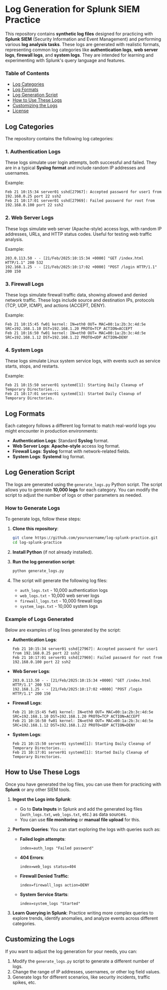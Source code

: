 # Log Generation for Splunk SIEM Practice

This repository contains **synthetic log files** designed for practicing with **Splunk SIEM** (Security Information and Event Management) and performing various **log analysis tasks**. These logs are generated with realistic formats, representing common log categories like **authentication logs**, **web server logs**, **firewall logs**, and **system logs**. They are intended for learning and experimenting with Splunk's query language and features.

### Table of Contents
- [Log Categories](#log-categories)
- [Log Formats](#log-formats)
- [Log Generation Script](#log-generation-script)
- [How to Use These Logs](#how-to-use-these-logs)
- [Customizing the Logs](#customizing-the-logs)
- [License](#license)

## Log Categories

The repository contains the following log categories:

### 1. Authentication Logs
These logs simulate user login attempts, both successful and failed. They are in a typical **Syslog format** and include random IP addresses and usernames.

Example:
```
Feb 21 10:15:34 server01 sshd[27967]: Accepted password for user1 from 192.168.0.25 port 22 ssh2
Feb 21 10:17:01 server01 sshd[27969]: Failed password for root from 192.168.0.100 port 22 ssh2
```

### 2. Web Server Logs
These logs simulate web server (Apache-style) access logs, with random IP addresses, URLs, and HTTP status codes. Useful for testing web traffic analysis.

Example:
```
203.0.113.50 - - [21/Feb/2025:10:15:34 +0000] "GET /index.html HTTP/1.1" 200 532
192.168.1.25 - - [21/Feb/2025:10:17:02 +0000] "POST /login HTTP/1.1" 200 150
```

### 3. Firewall Logs
These logs simulate firewall traffic data, showing allowed and denied network traffic. These logs include source and destination IPs, protocols (TCP, UDP, ICMP), and actions (ACCEPT, DENY).

Example:
```
Feb 21 10:15:45 fw01 kernel: IN=eth0 OUT= MAC=00:1a:2b:3c:4d:5e SRC=192.168.1.10 DST=192.168.1.20 PROTO=TCP ACTION=ACCEPT
Feb 21 10:16:50 fw01 kernel: IN=eth0 OUT= MAC=00:1a:2b:3c:4d:5e SRC=192.168.1.12 DST=192.168.1.22 PROTO=UDP ACTION=DENY
```

### 4. System Logs
These logs simulate Linux system service logs, with events such as service starts, stops, and restarts.

Example:
```
Feb 21 10:15:50 server01 systemd[1]: Starting Daily Cleanup of Temporary Directories...
Feb 21 10:17:01 server01 systemd[1]: Started Daily Cleanup of Temporary Directories.
```

## Log Formats

Each category follows a different log format to match real-world logs you might encounter in production environments:

- **Authentication Logs**: Standard **Syslog** format.
- **Web Server Logs**: **Apache-style** access log format.
- **Firewall Logs**: **Syslog** format with network-related fields.
- **System Logs**: **Systemd** log format.

## Log Generation Script

The logs are generated using the `generate_logs.py` Python script. The script allows you to generate **10,000 logs** for each category. You can modify the script to adjust the number of logs or other parameters as needed.

### How to Generate Logs

To generate logs, follow these steps:

1. **Clone this repository**:
    ```bash
    git clone https://github.com/yourusername/log-splunk-practice.git
    cd log-splunk-practice
    ```

2. **Install Python** (if not already installed).

3. **Run the log generation script**:
    ```bash
    python generate_logs.py
    ```

4. The script will generate the following log files:
    - `auth_logs.txt` - 10,000 authentication logs
    - `web_logs.txt` - 10,000 web server logs
    - `firewall_logs.txt` - 10,000 firewall logs
    - `system_logs.txt` - 10,000 system logs

### Example of Logs Generated

Below are examples of log lines generated by the script:

- **Authentication Logs**:
    ```
    Feb 21 10:15:34 server01 sshd[27967]: Accepted password for user1 from 192.168.0.25 port 22 ssh2
    Feb 21 10:17:01 server01 sshd[27969]: Failed password for root from 192.168.0.100 port 22 ssh2
    ```

- **Web Server Logs**:
    ```
    203.0.113.50 - - [21/Feb/2025:10:15:34 +0000] "GET /index.html HTTP/1.1" 200 532
    192.168.1.25 - - [21/Feb/2025:10:17:02 +0000] "POST /login HTTP/1.1" 200 150
    ```

- **Firewall Logs**:
    ```
    Feb 21 10:15:45 fw01 kernel: IN=eth0 OUT= MAC=00:1a:2b:3c:4d:5e SRC=192.168.1.10 DST=192.168.1.20 PROTO=TCP ACTION=ACCEPT
    Feb 21 10:16:50 fw01 kernel: IN=eth0 OUT= MAC=00:1a:2b:3c:4d:5e SRC=192.168.1.12 DST=192.168.1.22 PROTO=UDP ACTION=DENY
    ```

- **System Logs**:
    ```
    Feb 21 10:15:50 server01 systemd[1]: Starting Daily Cleanup of Temporary Directories...
    Feb 21 10:17:01 server01 systemd[1]: Started Daily Cleanup of Temporary Directories.
    ```

## How to Use These Logs

Once you have generated the log files, you can use them for practicing with **Splunk** or any other SIEM tools. 

1. **Ingest the Logs into Splunk**:
   - Go to **Data Inputs** in Splunk and add the generated log files (`auth_logs.txt`, `web_logs.txt`, etc.) as data sources.
   - You can use **file monitoring** or **manual file upload** for this.

2. **Perform Queries**:
   You can start exploring the logs with queries such as:
   - **Failed login attempts**: 
     ```spl
     index=auth_logs "Failed password"
     ```
   - **404 Errors**:
     ```spl
     index=web_logs status=404
     ```
   - **Firewall Denied Traffic**:
     ```spl
     index=firewall_logs action=DENY
     ```
   - **System Service Starts**:
     ```spl
     index=system_logs "Started"
     ```

3. **Learn Querying in Splunk**: Practice writing more complex queries to explore trends, identify anomalies, and analyze events across different categories.

## Customizing the Logs

If you want to adjust the log generation for your needs, you can:
1. Modify the `generate_logs.py` script to generate a different number of logs.
2. Change the range of IP addresses, usernames, or other log field values.
3. Generate logs for different scenarios, like security incidents, traffic spikes, etc.
